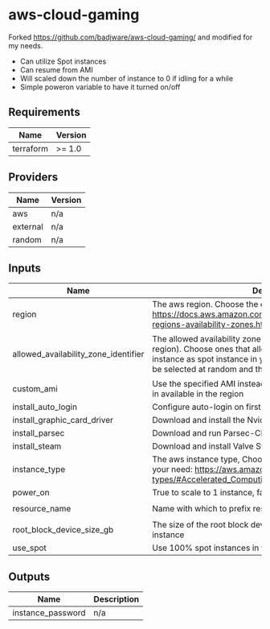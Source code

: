 # aws-cloud-gaming

Forked https://github.com/badjware/aws-cloud-gaming/ and modified for my needs.

* Can utilize Spot instances
* Can resume from AMI
* Will scaled down the number of instance to 0 if idling for a while
* Simple poweron variable to have it turned on/off

## Requirements

| Name | Version |
|------|---------|
| terraform | >= 1.0 |

## Providers

| Name | Version |
|------|---------|
| aws | n/a |
| external | n/a |
| random | n/a |

## Inputs

| Name | Description | Type | Default | Required |
|------|-------------|------|---------|:--------:|
| region | The aws region. Choose the one closest to you: https://docs.aws.amazon.com/AWSEC2/latest/UserGuide/using-regions-availability-zones.html#concepts-available-regions | `string` | n/a | yes |
| allowed\_availability\_zone\_identifier | The allowed availability zone identify (the letter suffixing the region). Choose ones that allows you to request the desired instance as spot instance in your region. An availability zone will be selected at random and the instance will be booted in it. | `list(string)` | <pre>[<br>  "a",<br>  "b"<br>]</pre> | no |
| custom\_ami | Use the specified AMI instead of the most recent windows AMI in available in the region | `string` | `""` | no |
| install\_auto\_login | Configure auto-login on first boot | `bool` | `true` | no |
| install\_graphic\_card\_driver | Download and install the Nvidia driver on first boot | `bool` | `true` | no |
| install\_parsec | Download and run Parsec-Cloud-Preparation-Tool on first login | `bool` | `true` | no |
| install\_steam | Download and install Valve Steam on first boot | `bool` | `true` | no |
| instance\_type | The aws instance type, Choose one with a CPU/GPU that fits your need: https://aws.amazon.com/ec2/instance-types/#Accelerated_Computing | `string` | `"g4dn.xlarge"` | no |
| power\_on | True to scale to 1 instance, false to 0 | `bool` | `true` | no |
| resource\_name | Name with which to prefix resources in AWS | `string` | `"cloud-gaming"` | no |
| root\_block\_device\_size\_gb | The size of the root block device (C:\ drive) attached to the instance | `number` | `120` | no |
| use\_spot | Use 100% spot instances in the autoscaling group | `bool` | `true` | no |

## Outputs

| Name | Description |
|------|-------------|
| instance\_password | n/a |
